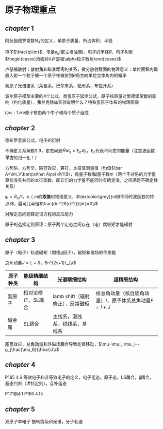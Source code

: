 # 原子物理重点

## $chapter \ 1$

阿伏伽德罗常数$N_A$的定义，单原子质量、所占体积、半径

电子$\frac{q}{m}$、电量$e_k$(密立根油滴)、电子的半径$R$、电子构型$\begin{cases}汤姆孙\\卢瑟福\alpha粒子散射\end{cases}$

卢瑟福散射：散射角和瞄准距离的关系，微分散射截面的物理意义：单位面积内垂直入射一个粒子被一个原子核散射到$\theta$角方向单位立体角内的概率

氢原子光谱谱系（莱曼系，巴尔末系，帕邢系，布拉开系）

波尔原子模型主要的4个公式，类氢原子延申公式，原子核质量对里德堡常数的影响（约化质量），弗兰克赫兹实验说明什么？特殊氢原子体系的物理图像

$tips:1.He$原子核由两个中子和两个质子组成

## $chapter\ 2$

德布罗意波公式，电子的衍射

不确定关系解题2.9，定态问题$\hat H\varPsi_n=E_n\varPsi_n$，$E_n$代表不同态的能量（注意波函数**平方**的归一化！）

方势阱，方势垒，隧穿效应，算符，本征值测量值（均值$\bar A=\int_V\bar\psi\hat A\psi dV\\$），角量子数$l$磁量子数$m$（两个不对易的力学量算符没有共同的本征函数，即它们的力学量不能同时有确定值，之间满足不确定性关系）

$\psi=R_{nl}Y_{}$，$n,l,m$的**取值**和物理意义，$\textcolor{grey}{n和l不同时波函数的特点}$，最可几半径$\frac{d(r^2R(r)^2)}{dr}=0\\$

对解定态问题薛定谔方程的反应能力

原子的选择定则原理：原子两个定态之间存在（电）偶极矩才能辐射

## $chapter\ 3$

原子（电子）轨道磁矩（朗德$g$因子），磁矩和磁场的作用能

总角动量$J=L+S$，$n^{2s+1}L_j\\$

| 原子种类 | 能级精细结构       | 光谱精细结构                     | 超精细结构                                             |
| -------- | ------------------ | -------------------------------- | ------------------------------------------------------ |
| 氢原子   | 相对论修正，SL耦合 | lamb shift（辐射修正），反常磁矩 | 核总角动量（核自旋角动量）$I$，原子体系总角动量$F=I+J$ |
| 碱金属   | SL耦合             | 主线系，漫线系，锐线系，基线系   |                                                        |

塞曼效应，总角动量和外磁场耦合导致能级移动，$\mu=\mu_j,\mu_j=-g_j\frac{\mu_B}{\hbar}J\\$

## $chapter\ 4$

P185 4.6      等效电子和非等效电子的定义，电子组态，原子态，LS耦合，jj耦合，基态判断（洪特定则），互补组态

P171例4.1   P186 4.15

## $chapter\ 5$

双原子单电子     振转能级和光谱，分子轨道
